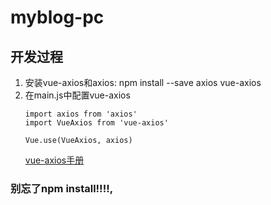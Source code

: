 # myblog-pc

## 开发过程
1. 安装vue-axios和axios: npm install --save axios vue-axios
2. 在main.js中配置vue-axios
    ```
    import axios from 'axios'
    import VueAxios from 'vue-axios'

    Vue.use(VueAxios, axios)
    ```
    [vue-axios手册](https://www.npmjs.com/package/vue-axios)
### 别忘了npm install!!!!,
